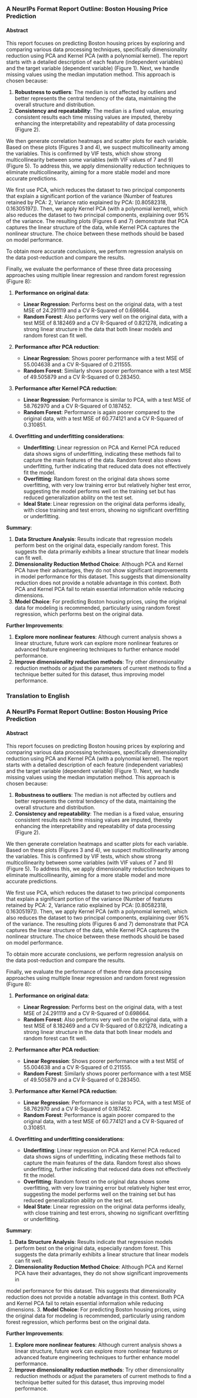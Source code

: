 ### A NeurIPs Format Report Outline: Boston Housing Price Prediction

#### Abstract
This report focuses on predicting Boston housing prices by exploring and comparing various data processing techniques, specifically dimensionality reduction using PCA and Kernel PCA (with a polynomial kernel). The report starts with a detailed description of each feature (independent variables) and the target variable (dependent variable) (Figure 1). Next, we handle missing values using the median imputation method. This approach is chosen because: 
1. **Robustness to outliers**: The median is not affected by outliers and better represents the central tendency of the data, maintaining the overall structure and distribution.
2. **Consistency and repeatability**: The median is a fixed value, ensuring consistent results each time missing values are imputed, thereby enhancing the interpretability and repeatability of data processing (Figure 2).

We then generate correlation heatmaps and scatter plots for each variable. Based on these plots (Figures 3 and 4), we suspect multicollinearity among the variables. This is confirmed by VIF tests, which show strong multicollinearity between some variables (with VIF values of 7 and 9) (Figure 5). To address this, we apply dimensionality reduction techniques to eliminate multicollinearity, aiming for a more stable model and more accurate predictions. 

We first use PCA, which reduces the dataset to two principal components that explain a significant portion of the variance (Number of features retained by PCA: 2, Variance ratio explained by PCA: [0.80582318, 0.16305197]). Then, we apply Kernel PCA (with a polynomial kernel), which also reduces the dataset to two principal components, explaining over 95% of the variance. The resulting plots (Figures 6 and 7) demonstrate that PCA captures the linear structure of the data, while Kernel PCA captures the nonlinear structure. The choice between these methods should be based on model performance. 

To obtain more accurate conclusions, we perform regression analysis on the data post-reduction and compare the results.

Finally, we evaluate the performance of these three data processing approaches using multiple linear regression and random forest regression (Figure 8):
1. **Performance on original data**:
   - **Linear Regression**: Performs best on the original data, with a test MSE of 24.291119 and a CV R-Squared of 0.698664.
   - **Random Forest**: Also performs very well on the original data, with a test MSE of 8.182469 and a CV R-Squared of 0.821278, indicating a strong linear structure in the data that both linear models and random forest can fit well.

2. **Performance after PCA reduction**:
   - **Linear Regression**: Shows poorer performance with a test MSE of 55.004638 and a CV R-Squared of 0.211555.
   - **Random Forest**: Similarly shows poorer performance with a test MSE of 49.505879 and a CV R-Squared of 0.283450.

3. **Performance after Kernel PCA reduction**:
   - **Linear Regression**: Performance is similar to PCA, with a test MSE of 58.762970 and a CV R-Squared of 0.187452.
   - **Random Forest**: Performance is again poorer compared to the original data, with a test MSE of 60.774121 and a CV R-Squared of 0.310851.

4. **Overfitting and underfitting considerations**:
   - **Underfitting**: Linear regression on PCA and Kernel PCA reduced data shows signs of underfitting, indicating these methods fail to capture the main features of the data. Random forest also shows underfitting, further indicating that reduced data does not effectively fit the model.
   - **Overfitting**: Random forest on the original data shows some overfitting, with very low training error but relatively higher test error, suggesting the model performs well on the training set but has reduced generalization ability on the test set.
   - **Ideal State**: Linear regression on the original data performs ideally, with close training and test errors, showing no significant overfitting or underfitting.

**Summary**:
1. **Data Structure Analysis**: Results indicate that regression models perform best on the original data, especially random forest. This suggests the data primarily exhibits a linear structure that linear models can fit well.
2. **Dimensionality Reduction Method Choice**: Although PCA and Kernel PCA have their advantages, they do not show significant improvements in model performance for this dataset. This suggests that dimensionality reduction does not provide a notable advantage in this context. Both PCA and Kernel PCA fail to retain essential information while reducing dimensions.
3. **Model Choice**: For predicting Boston housing prices, using the original data for modeling is recommended, particularly using random forest regression, which performs best on the original data.

**Further Improvements**:
1. **Explore more nonlinear features**: Although current analysis shows a linear structure, future work can explore more nonlinear features or advanced feature engineering techniques to further enhance model performance.
2. **Improve dimensionality reduction methods**: Try other dimensionality reduction methods or adjust the parameters of current methods to find a technique better suited for this dataset, thus improving model performance.

### Translation to English

### A NeurIPs Format Report Outline: Boston Housing Price Prediction

#### Abstract
This report focuses on predicting Boston housing prices by exploring and comparing various data processing techniques, specifically dimensionality reduction using PCA and Kernel PCA (with a polynomial kernel). The report starts with a detailed description of each feature (independent variables) and the target variable (dependent variable) (Figure 1). Next, we handle missing values using the median imputation method. This approach is chosen because: 
1. **Robustness to outliers**: The median is not affected by outliers and better represents the central tendency of the data, maintaining the overall structure and distribution.
2. **Consistency and repeatability**: The median is a fixed value, ensuring consistent results each time missing values are imputed, thereby enhancing the interpretability and repeatability of data processing (Figure 2).

We then generate correlation heatmaps and scatter plots for each variable. Based on these plots (Figures 3 and 4), we suspect multicollinearity among the variables. This is confirmed by VIF tests, which show strong multicollinearity between some variables (with VIF values of 7 and 9) (Figure 5). To address this, we apply dimensionality reduction techniques to eliminate multicollinearity, aiming for a more stable model and more accurate predictions. 

We first use PCA, which reduces the dataset to two principal components that explain a significant portion of the variance (Number of features retained by PCA: 2, Variance ratio explained by PCA: [0.80582318, 0.16305197]). Then, we apply Kernel PCA (with a polynomial kernel), which also reduces the dataset to two principal components, explaining over 95% of the variance. The resulting plots (Figures 6 and 7) demonstrate that PCA captures the linear structure of the data, while Kernel PCA captures the nonlinear structure. The choice between these methods should be based on model performance. 

To obtain more accurate conclusions, we perform regression analysis on the data post-reduction and compare the results.

Finally, we evaluate the performance of these three data processing approaches using multiple linear regression and random forest regression (Figure 8):
1. **Performance on original data**:
   - **Linear Regression**: Performs best on the original data, with a test MSE of 24.291119 and a CV R-Squared of 0.698664.
   - **Random Forest**: Also performs very well on the original data, with a test MSE of 8.182469 and a CV R-Squared of 0.821278, indicating a strong linear structure in the data that both linear models and random forest can fit well.

2. **Performance after PCA reduction**:
   - **Linear Regression**: Shows poorer performance with a test MSE of 55.004638 and a CV R-Squared of 0.211555.
   - **Random Forest**: Similarly shows poorer performance with a test MSE of 49.505879 and a CV R-Squared of 0.283450.

3. **Performance after Kernel PCA reduction**:
   - **Linear Regression**: Performance is similar to PCA, with a test MSE of 58.762970 and a CV R-Squared of 0.187452.
   - **Random Forest**: Performance is again poorer compared to the original data, with a test MSE of 60.774121 and a CV R-Squared of 0.310851.

4. **Overfitting and underfitting considerations**:
   - **Underfitting**: Linear regression on PCA and Kernel PCA reduced data shows signs of underfitting, indicating these methods fail to capture the main features of the data. Random forest also shows underfitting, further indicating that reduced data does not effectively fit the model.
   - **Overfitting**: Random forest on the original data shows some overfitting, with very low training error but relatively higher test error, suggesting the model performs well on the training set but has reduced generalization ability on the test set.
   - **Ideal State**: Linear regression on the original data performs ideally, with close training and test errors, showing no significant overfitting or underfitting.

**Summary**:
1. **Data Structure Analysis**: Results indicate that regression models perform best on the original data, especially random forest. This suggests the data primarily exhibits a linear structure that linear models can fit well.
2. **Dimensionality Reduction Method Choice**: Although PCA and Kernel PCA have their advantages, they do not show significant improvements in

 model performance for this dataset. This suggests that dimensionality reduction does not provide a notable advantage in this context. Both PCA and Kernel PCA fail to retain essential information while reducing dimensions.
3. **Model Choice**: For predicting Boston housing prices, using the original data for modeling is recommended, particularly using random forest regression, which performs best on the original data.

**Further Improvements**:
1. **Explore more nonlinear features**: Although current analysis shows a linear structure, future work can explore more nonlinear features or advanced feature engineering techniques to further enhance model performance.
2. **Improve dimensionality reduction methods**: Try other dimensionality reduction methods or adjust the parameters of current methods to find a technique better suited for this dataset, thus improving model performance.
